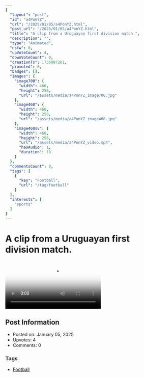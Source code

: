 ```yaml
---
{
  "layout": "post",
  "id": "a4PonYZ",
  "url": "/2025/01/05/a4PonYZ.html",
  "post_url": "/2025/01/05/a4PonYZ.html",
  "title": "A clip from a Uruguayan first division match.",
  "description": "",
  "type": "Animated",
  "nsfw": 0,
  "upVoteCount": 4,
  "downVoteCount": 0,
  "creationTs": 1736097201,
  "promoted": 0,
  "badges": [],
  "images": {
    "image700": {
      "width": 460,
      "height": 258,
      "url": "/assets/media/a4PonYZ_image700.jpg"
    },
    "image460": {
      "width": 460,
      "height": 258,
      "url": "/assets/media/a4PonYZ_image460.jpg"
    },
    "image460sv": {
      "width": 460,
      "height": 258,
      "url": "/assets/media/a4PonYZ_video.mp4",
      "hasAudio": 1,
      "duration": 18
    }
  },
  "commentsCount": 0,
  "tags": [
    {
      "key": "Football",
      "url": "/tag/football"
    }
  ],
  "interests": [
    "sports"
  ]
}
---
```


# A clip from a Uruguayan first division match.

<video controls playsinline loop poster="/assets/media/a4PonYZ_image460.jpg">
  <source src="/assets/media/a4PonYZ_video.mp4" type="video/mp4">
  Your browser does not support the video tag.
</video>

## Post Information

- Posted on: January 05, 2025
- Upvotes: 4
- Comments: 0

### Tags

- [Football](/tag/Football)
